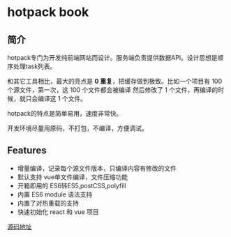 # hotpack book

## 简介

hotpack专门为开发纯前端网站而设计。服务端负责提供数据API。设计思想是顺序处理task列表。

和其它工具相比，最大的亮点是 **0 重复**，把缓存做到极致。比如一个项目有 100 个源文件，第一次，这 100 个文件都会被编译 然后修改了 1 个文件，再编译的时候，就只会编译这 1 个文件。

hotpack的特点是简单易用，速度非常快。

开发环境尽量用原码，不打包，不编译，方便调试。

## Features

- 增量编译，记录每个源文件版本，只编译内容有修改的文件
- 默认支持 vue单文件编译，文件压缩功能
- 开箱即用的 ES6转ES5,postCSS,polyfill
- 内置 ES6 module 语法支持
- 内置了对热重载的支持
- 快速初始化 react 和 vue 项目


[源码地址](https://github.com/duhongwei/hotpack)